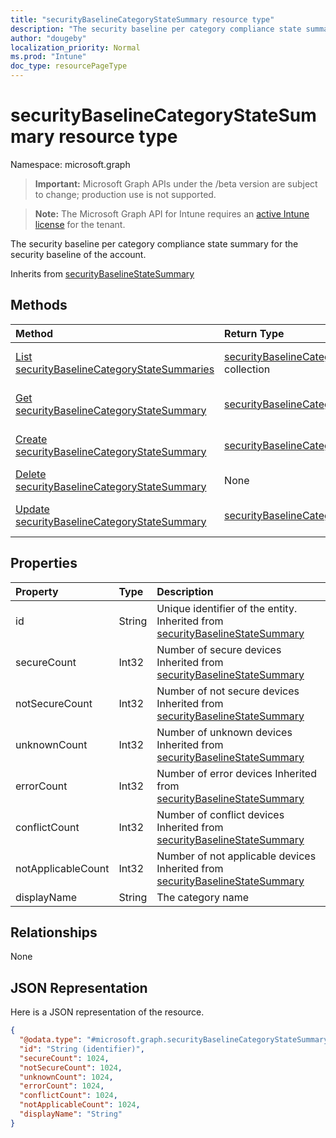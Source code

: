 ```yaml
---
title: "securityBaselineCategoryStateSummary resource type"
description: "The security baseline per category compliance state summary for the security baseline of the account."
author: "dougeby"
localization_priority: Normal
ms.prod: "Intune"
doc_type: resourcePageType
---
```


# securityBaselineCategoryStateSummary resource type

Namespace: microsoft.graph

> **Important:** Microsoft Graph APIs under the /beta version are subject to change; production use is not supported.

> **Note:** The Microsoft Graph API for Intune requires an [active Intune license](https://go.microsoft.com/fwlink/?linkid=839381) for the tenant.

The security baseline per category compliance state summary for the security baseline of the account.


Inherits from [securityBaselineStateSummary](../resources/intune-deviceintent-securitybaselinestatesummary.md)

## Methods
|Method|Return Type|Description|
|:---|:---|:---|
|[List securityBaselineCategoryStateSummaries](../api/intune-deviceintent-securitybaselinecategorystatesummary-list.md)|[securityBaselineCategoryStateSummary](../resources/intune-deviceintent-securitybaselinecategorystatesummary.md) collection|List properties and relationships of the [securityBaselineCategoryStateSummary](../resources/intune-deviceintent-securitybaselinecategorystatesummary.md) objects.|
|[Get securityBaselineCategoryStateSummary](../api/intune-deviceintent-securitybaselinecategorystatesummary-get.md)|[securityBaselineCategoryStateSummary](../resources/intune-deviceintent-securitybaselinecategorystatesummary.md)|Read properties and relationships of the [securityBaselineCategoryStateSummary](../resources/intune-deviceintent-securitybaselinecategorystatesummary.md) object.|
|[Create securityBaselineCategoryStateSummary](../api/intune-deviceintent-securitybaselinecategorystatesummary-create.md)|[securityBaselineCategoryStateSummary](../resources/intune-deviceintent-securitybaselinecategorystatesummary.md)|Create a new [securityBaselineCategoryStateSummary](../resources/intune-deviceintent-securitybaselinecategorystatesummary.md) object.|
|[Delete securityBaselineCategoryStateSummary](../api/intune-deviceintent-securitybaselinecategorystatesummary-delete.md)|None|Deletes a [securityBaselineCategoryStateSummary](../resources/intune-deviceintent-securitybaselinecategorystatesummary.md).|
|[Update securityBaselineCategoryStateSummary](../api/intune-deviceintent-securitybaselinecategorystatesummary-update.md)|[securityBaselineCategoryStateSummary](../resources/intune-deviceintent-securitybaselinecategorystatesummary.md)|Update the properties of a [securityBaselineCategoryStateSummary](../resources/intune-deviceintent-securitybaselinecategorystatesummary.md) object.|

## Properties
|Property|Type|Description|
|:---|:---|:---|
|id|String|Unique identifier of the entity. Inherited from [securityBaselineStateSummary](../resources/intune-deviceintent-securitybaselinestatesummary.md)|
|secureCount|Int32|Number of secure devices Inherited from [securityBaselineStateSummary](../resources/intune-deviceintent-securitybaselinestatesummary.md)|
|notSecureCount|Int32|Number of not secure devices Inherited from [securityBaselineStateSummary](../resources/intune-deviceintent-securitybaselinestatesummary.md)|
|unknownCount|Int32|Number of unknown devices Inherited from [securityBaselineStateSummary](../resources/intune-deviceintent-securitybaselinestatesummary.md)|
|errorCount|Int32|Number of error devices Inherited from [securityBaselineStateSummary](../resources/intune-deviceintent-securitybaselinestatesummary.md)|
|conflictCount|Int32|Number of conflict devices Inherited from [securityBaselineStateSummary](../resources/intune-deviceintent-securitybaselinestatesummary.md)|
|notApplicableCount|Int32|Number of not applicable devices Inherited from [securityBaselineStateSummary](../resources/intune-deviceintent-securitybaselinestatesummary.md)|
|displayName|String|The category name|

## Relationships
None

## JSON Representation
Here is a JSON representation of the resource.
<!-- {
  "blockType": "resource",
  "keyProperty": "id",
  "@odata.type": "microsoft.graph.securityBaselineCategoryStateSummary"
}
-->
``` json
{
  "@odata.type": "#microsoft.graph.securityBaselineCategoryStateSummary",
  "id": "String (identifier)",
  "secureCount": 1024,
  "notSecureCount": 1024,
  "unknownCount": 1024,
  "errorCount": 1024,
  "conflictCount": 1024,
  "notApplicableCount": 1024,
  "displayName": "String"
}
```



